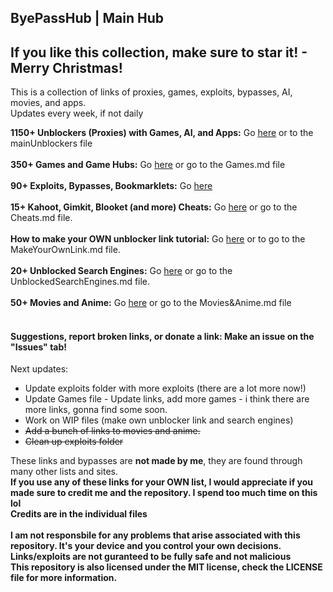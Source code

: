 ## ByePassHub | Main Hub
## If you like this collection, make sure to star it! - Merry Christmas!

This is a collection of links of proxies, games, exploits, bypasses, AI, movies, and apps.  <br>
Updates every week, if not daily

**1150+ Unblockers (Proxies) with Games, AI, and Apps:** Go [here](https://github.com/wea-f/ByePassHub/blob/main/mainUnblockers.md) or to the mainUnblockers file <br> <br>
**350+ Games and Game Hubs:** Go [here](https://github.com/wea-f/ByePassHub/blob/main/Games.md) or go to the Games.md file <br><br>
**90+ Exploits, Bypasses, Bookmarklets:** Go [here](https://github.com/wea-f/ByePassHub/tree/main/Exploits/README.md) <br><br>
**15+ Kahoot, Gimkit, Blooket (and more) Cheats:** Go [here](https://github.com/wea-f/ByePassHub//blob/main/Cheats.md) or go to the Cheats.md file. <br> <br>
**How to make your OWN unblocker link tutorial:** Go [here](https://github.com/wea-f/ByePassHub/blob/main/MakeYourOwnLink.md) or to go to the MakeYourOwnLink.md file.  <br> <br>
**20+ Unblocked Search Engines:** Go [here](https://github.com/wea-f/ByePassHub/blob/main/UnblockedSearchEngines.md) or go to the UnblockedSearchEngines.md file. <br> <br>
**50+ Movies and Anime:** Go [here](https://github.com/wea-f/ByePassHub/blob/main/Movies%26Anime.md) or go to the Movies&Anime.md file <br> <br>

#### Suggestions, report broken links, or donate a link: Make an issue on the "Issues" tab!
<!--####  [ByePassHub: Proxies Google Doc](https://docs.google.com/document/d/1e_vXjV9bQGJIi9_q1bNgHPEVU0FxnJwTNq_6Q3jdSLw/edit?usp=sharing)! <br><br>-->

Next updates:
- Update exploits folder with more exploits (there are a lot more now!)
- Update Games file - Update links, add more games - i think there are more links, gonna find some soon.
- Work on WIP files (make own unblocker link and search engines)
- ~~Add a bunch of links to movies and anime.~~
- ~~Clean up exploits folder~~

These links and bypasses are **not made by me**, they are found through many other lists and sites. <br>
**If you use any of these links for your OWN list, I would appreciate if you made sure to credit me and the repository. I spend too much time on this lol** <br>
**Credits are in the individual files** <br> <br>
**I am not responsbile for any problems that arise associated with this repository. It's your device and you control your own decisions. Links/exploits are not guranteed to be fully safe and not malicious** <br>
**This repository is also licensed under the MIT license, check the LICENSE file for more information.** 
